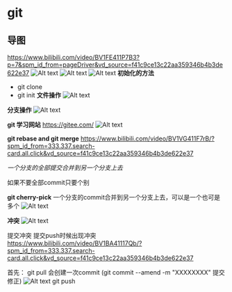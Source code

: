 # git
## 导图

https://www.bilibili.com/video/BV1FE411P7B3?p=7&spm_id_from=pageDriver&vd_source=f41c9ce13c22aa359346b4b3de622e37
![Alt text](image.png)
![Alt text](image-1.png)
![Alt text](image-2.png)
**初始化的方法**
* git clone
* git init
**文件操作**
![Alt text](image-3.png)

**分支操作**
![Alt text](image-4.png)

**git 学习网站**
https://gitee.com/
![Alt text](image-5.png)

**git rebase and git merge**
https://www.bilibili.com/video/BV1VG411F7rB/?spm_id_from=333.337.search-card.all.click&vd_source=f41c9ce13c22aa359346b4b3de622e37

*一个分支的全部提交合并到另一个分支上去*

如果不要全部commit只要个别

**git cherry-pick**
一个分支的commit合并到另一个分支上去，可以是一个也可是多个
![Alt text](image-6.png)

**冲突**
![Alt text](image-7.png)

提交冲突
提交push时候出现冲突
https://www.bilibili.com/video/BV1BA41117Qb/?spm_id_from=333.337.search-card.all.click&vd_source=f41c9ce13c22aa359346b4b3de622e37

首先：
git pull
会创建一次commit
(git commit --amend -m "XXXXXXXX" 提交修正)
![Alt text](image-8.png)
git push
